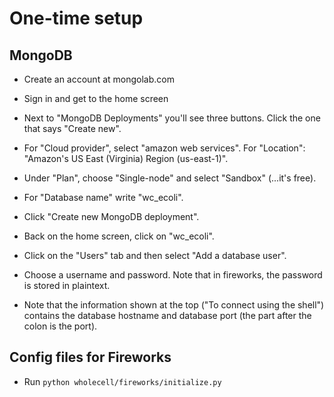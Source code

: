 # One-time setup

## MongoDB

* Create an account at mongolab.com

* Sign in and get to the home screen

* Next to "MongoDB Deployments" you'll see three buttons. Click the one that says "Create new".

* For "Cloud provider", select "amazon web services".  For "Location": "Amazon's US East (Virginia) Region (us-east-1)".

* Under "Plan", choose "Single-node" and select "Sandbox" (...it's free).

* For "Database name" write "wc_ecoli".

* Click "Create new MongoDB deployment".

* Back on the home screen, click on "wc_ecoli".

* Click on the "Users" tab and then select "Add a database user".

* Choose a username and password.  Note that in fireworks, the password is stored in plaintext.

* Note that the information shown at the top ("To connect using the shell") contains the database hostname and database port (the part after the colon is the port).

## Config files for Fireworks

* Run `python wholecell/fireworks/initialize.py`
